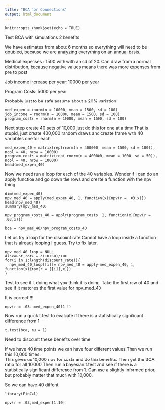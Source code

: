 ```yaml
---
title: "BCA for Connections"
output: html_document
---
```


```{r setup, include=FALSE}
knitr::opts_chunk$set(echo = TRUE)
```
Test BCA with simulations
2 benefits

We have estimates from about 6 months so everything will need to be doubled, because we are analyzing everything on an annual basis.  

Medical expenses : 1500 with with an sd of 20.  Can draw from a normal distribution, because negative values means there was more expenses from pre to post 

Job income increase per year: 10000 per year

Program Costs: 5000 per year

Probably just to be safe assume about a 20% variation
```{r}
med_expen = rnorm(n = 10000, mean = 1500, sd = 100)
job_income = rnorm(n = 10000, mean = 1500, sd = 100)
program_costs = rnorm(n = 10000, mean = 1500, sd = 100)
```
Next step create 40 sets of 10,000 just do this for one at a time
That is stupid, just create  400,000 random draws and create frame with 40 variables one for each 
```{r}
med_expen_40 = matrix(rep(rnorm(n = 400000, mean = 1500, sd = 100)), ncol = 40, nrow = 10000)
program_costs = matrix(rep( rnorm(n = 400000, mean = 1000, sd = 50)), ncol = 40, nrow = 10000)
head(med_expen_40)
```
Now we need run a loop for each of the 40 variables.  Wonder if I can do an apply function and go down the rows and create a function with the npv thing
```{r}
dim(med_expen_40)
npv_med_40 = apply(med_expen_40, 1, function(x){npv(r = .03,x)})
head(npv_med_40)
summary(npv_med_40)

npv_program_costs_40 = apply(program_costs, 1, function(x){npv(r = .03,x)})

bca = npv_med_40/npv_program_costs_40
```
Let us try a loop for the discount rate
Cannot have a loop inside a function that is already looping I guess.  Try to fix later.
```{r}
npv_med_40_loop = NULL
discount_rate = c(10:50)/100
for(i in 1:length(discount_rate)){
  npv_med_40_loop[[i]]= npv_med_40 = apply(med_expen_40, 1, function(x){npv(r = [[i]],x)})
}

```



Test to see if it doing what you think it is doing.  Take the first row of 40 and see if it matches the first value for npv_med_40

It is correct!!!!
```{r}
npv(r = .03, med_expen_40[1,])
```
Now run a quick t.test to evaluate if there is a statistically significant difference from 1 
```{r}
t.test(bca, mu = 1)
```


Need to discount these benefits over time

If we have 40 time points we can have four different values
Then we run this 10,000 times.  
This gives us 10,000 npv for costs and do this benefits.
Then get the BCA ratio for all 10,000
Then run a bayesian t.test and see if there is a statistically significant difference from 1.  Can use a slightly informed prior, but probably matter that much with 10,000.

So we can have 40 diffent
```{r}
library(FinCal)

npv(r = .03,med_expen[1:10])
```






